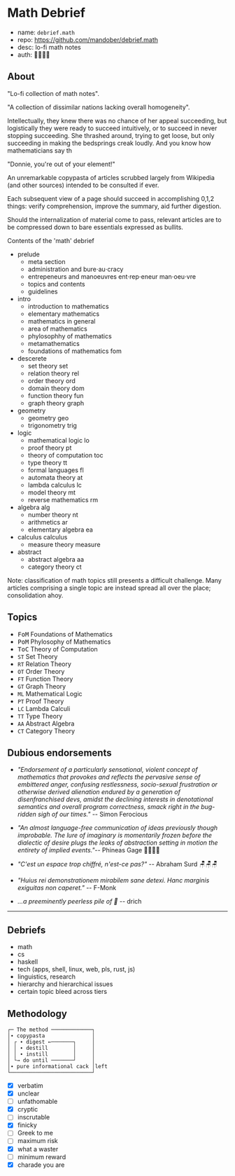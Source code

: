 # Math Debrief

- name: `debrief.math`
- repo: https://github.com/mandober/debrief.math
- desc: lo-fi math notes
- auth: 🚌🚏🐀👜

## About

"Lo-fi collection of math notes".

"A collection of dissimilar nations lacking overall homogeneity".   





Intellectually, they knew there was no chance of her appeal succeeding, but logistically they were ready to succeed intuitively, or to succeed in never stopping succeeding. She thrashed around, trying to get loose, but only succeeding in making the bedsprings creak loudly. And you know how mathematicians say th

"Donnie, you're out of your element!"


An unremarkable copypasta of articles scrubbed largely from Wikipedia (and other sources) intended to be consulted if ever.

Each subsequent view of a page should succeed in accomplishing 0,1,2 things: verify comprehension, improve the summary, aid further digestion.

Should the internalization of material come to pass, relevant articles are to be compressed down to bare essentials expressed as bullits.


Contents of the 'math' debrief
- prelude
  - meta section
  - administration and bure⋅au⋅cracy
  - entrepeneurs and manoeuvres
    ent⋅rep⋅eneur     man⋅oeu⋅vre
  - topics and contents
  - guidelines
- intro
  - introduction to mathematics
  - elementary mathematics
  - mathematics in general
  - area of mathematics
  - phylosophhy of mathematics
  - metamathematics
  - foundations of mathematics        fom
- descerete
  - set theory                        set
  - relation theory                   rel
  - order theory                      ord
  - domain theory                     dom
  - function theory                   fun
  - graph theory                      graph
- geometry
  - geometry                          geo
  - trigonometry                      trig
- logic
  - mathematical logic                lo
  - proof theory                      pt
  - theory of computation             toc
  - type theory                       tt
  - formal languages                  fl
  - automata theory                   at
  - lambda calculus                   lc
  - model theory                      mt
  - reverse mathematics               rm
- algebra                             alg
  - number theory                     nt
  - arithmetics                       ar
  - elementary algebra                ea
- calculus                            calculus
  - measure theory                    measure
- abstract
  - abstract algebra                  aa
  - category theory                   ct


Note: classification of math topics still presents a difficult challenge. Many articles comprising a single topic are instead spread all over the place; consolidation ahoy.


## Topics

* <kbd>FoM</kbd> Foundations of Mathematics
* <kbd>PoM</kbd> Phylosophy of Mathematics
* <kbd>ToC</kbd> Theory of Computation
* `ST` Set Theory
* `RT` Relation Theory
* `OT` Order Theory
* `FT` Function Theory
* `GT` Graph Theory
* `ML` Mathematical Logic
* `PT` Proof Theory
* `LC` Lambda Calculi
* `TT` Type Theory
* `AA` Abstract Algebra
* `CT` Category Theory


## Dubious endorsements

* *"Endorsement of a particularly sensational, violent concept of mathematics that provokes and reflects the pervasive sense of embittered anger, confusing restlessness, socio-sexual frustration or otherwise derived alienation endured by a generation of disenfranchised devs, amidst the declining interests in denotational semantics and overall program correctness, smack right in the bug-ridden sigh of our times."* -- Simon Ferocious

* _"An almost language-free communication of ideas previously though improbable. The lure of imaginary is momentarily frozen before the dialectic of desire plugs the leaks of abstraction setting in motion the entirety of implied events."_-- Phineas Gage 👨‍🚒👨‍🚒

* _"C'est un espace trop chiffré, n'est-ce pas?"_ -- Abraham Surd 🪑🪑🪑

* _"Huius rei demonstrationem mirabilem sane detexi. Hanc marginis exiguitas non caperet."_ -- F-Monk

* *...a preeminently peerless pile of 💩* -- drich

----------------------------------------------------------------

<style div, body {font-family: "Fira Code, sans serif"; }></style>


## Debriefs
- math
- cs
- haskell
- tech (apps, shell, linux, web, pls, rust, js)
- linguistics, research
- hierarchy and hierarchical issues
- certain topic bleed across tiers


## Methodology

```
┌─ The method ─────────────┐
│∙ copypasta               │
│ ┌ ∙ digest ←───────┐     │
│ │ ∙ destill        │     │
│ │ ∙ instill        │     │
│ └→ do until ───────┘     │
│∙ pure informational cack │left
└──────────────────────────┘
```

- [x] verbatim
- [x] unclear
- [ ] unfathomable
- [x] cryptic
- [ ] inscrutable
- [x] finicky
- [ ] Greek to me
- [ ] maximum risk
- [x] what a waster
- [ ] minimum reward
- [x] charade you are
